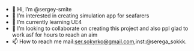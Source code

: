- 👋 Hi, I’m @sergey-smite
- 👀 I’m interested in creating simulation app for seafarers
- 🌱 I’m currently learning UE4
- 💞️ I’m looking to collaborate on creating this project and also ppl glad to work asf for hours to reach an aim
- 📫 How to reach me mail:ser.sokyrko@gmail.com,inst:@serega_sokkk.

<!---
sergey-smite/sergey-smite is a ✨ special ✨ repository because its `README.md` (this file) appears on your GitHub profile.
You can click the Preview link to take a look at your changes.
--->
